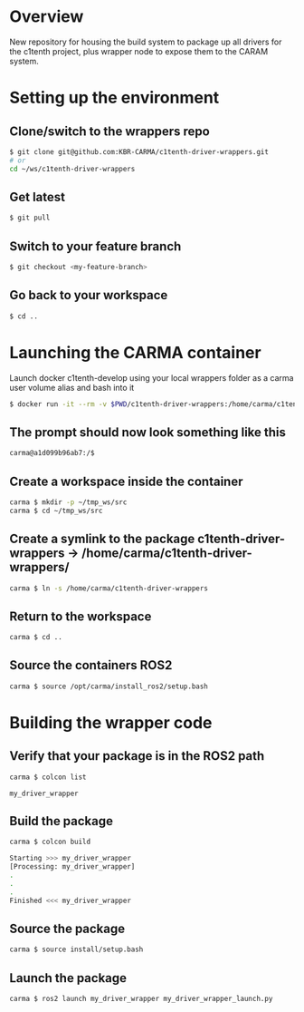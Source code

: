 
# Overview

New repository for housing the build system to package up all drivers for the c1tenth project, plus wrapper node to expose them to the CARAM system.


# Setting up the environment
## Clone/switch to the wrappers repo
```sh
$ git clone git@github.com:KBR-CARMA/c1tenth-driver-wrappers.git
# or
cd ~/ws/c1tenth-driver-wrappers
```
## Get latest 
```sh
$ git pull
```
## Switch to your feature branch
```sh
$ git checkout <my-feature-branch> 
```
## Go back to your workspace 
```sh
$ cd ..
```

# Launching the CARMA container 

Launch docker c1tenth-develop using your local wrappers folder 
as a carma user volume alias and bash into it

```sh
$ docker run -it --rm -v $PWD/c1tenth-driver-wrappers:/home/carma/c1tenth-driver-wrappers quitter.tech/carma-platform:c1tenth-develop bash
```
## The prompt should now look something like this
```sh
carma@a1d099b96ab7:/$
```

## Create a workspace inside the container
```sh 
carma $ mkdir -p ~/tmp_ws/src
carma $ cd ~/tmp_ws/src
```
## Create a symlink to the package c1tenth-driver-wrappers -> /home/carma/c1tenth-driver-wrappers/
```sh 
carma $ ln -s /home/carma/c1tenth-driver-wrappers 
```
## Return to the workspace
```sh
carma $ cd ..
```
## Source the containers ROS2
```sh
carma $ source /opt/carma/install_ros2/setup.bash
```
# Building the wrapper code

## Verify that your package is in the ROS2 path
```sh
carma $ colcon list
```
`my_driver_wrapper`
## Build the package
```sh
carma $ colcon build

Starting >>> my_driver_wrapper
[Processing: my_driver_wrapper]
.
.
.
Finished <<< my_driver_wrapper
```
## Source the package
```sh
carma $ source install/setup.bash
```
## Launch the package
```sh
carma $ ros2 launch my_driver_wrapper my_driver_wrapper_launch.py
```
